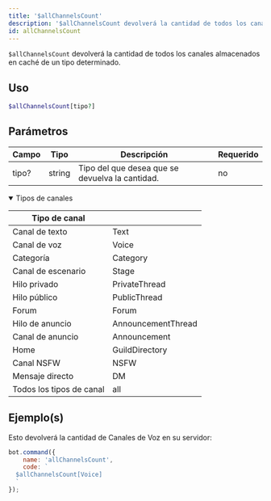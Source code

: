 ```yaml
---
title: '$allChannelsCount'
description: '$allChannelsCount devolverá la cantidad de todos los canales almacenados en caché de un tipo determinado.'
id: allChannelsCount
---
```


`$allChannelsCount` devolverá la cantidad de todos los canales almacenados en caché de un tipo determinado.

## Uso

```php
$allChannelsCount[tipo?]
```

## Parámetros

| Campo | Tipo   | Descripción                                     | Requerido |
| ----- | ------ | ----------------------------------------------- | --------- |
| tipo? | string | Tipo del que desea que se devuelva la cantidad. | no        |

<details open>
  <summary>Tipos de canales</summary>

| Tipo de canal            |                    |
| ------------------------ | ------------------ |
| Canal de texto           | Text               |
| Canal de voz             | Voice              |
| Categoría                | Category           |
| Canal de escenario       | Stage              |
| Hilo privado             | PrivateThread      |
| Hilo público             | PublicThread       |
| Forum                    | Forum              |
| Hilo de anuncio          | AnnouncementThread |
| Canal de anuncio         | Announcement       |
| Home                     | GuildDirectory     |
| Canal NSFW               | NSFW               |
| Mensaje directo          | DM                 |
| Todos los tipos de canal | all                |

</details>

## Ejemplo(s)

Esto devolverá la cantidad de Canales de Voz en su servidor:

```javascript
bot.command({
    name: 'allChannelsCount',
    code: `
  $allChannelsCount[Voice]
  `
});
```
